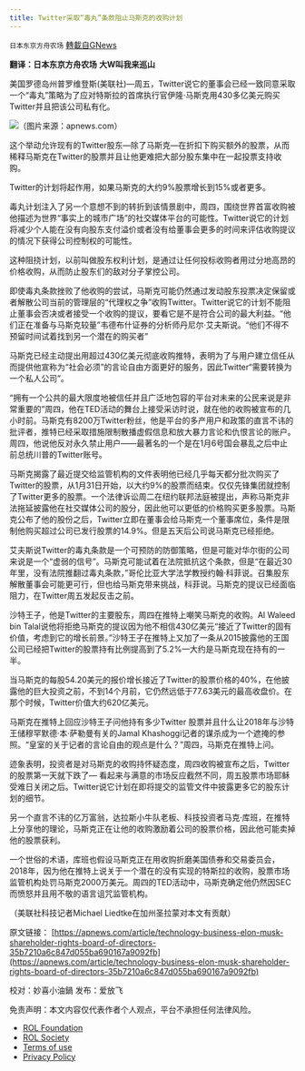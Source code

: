 ```yaml
---
title: Twitter采取“毒丸”条款阻止马斯克的收购计划
---
```

`日本东京方舟农场` [轉載自GNews](https://gnews.org/zh-hans/2403703/)

**翻译：日本东京方舟农场** **大W叫我来巡山**

美国罗德岛州普罗维登斯(美联社)—周五，Twitter说它的董事会已经一致同意采取一个“毒丸”策略为了应对特斯拉的首席执行官伊隆·马斯克用430多亿美元购买Twitter并且把该公司私有化。

![](https://assets.gnews.org/wp-content/uploads/2022/04/16507918031.png)（图片来源：apnews.com）

这个举动允许现有的Twitter股东—除了马斯克—在折扣下购买额外的股票，从而稀释马斯克在Twitter的股票并且让他更难把大部分股东集中在一起投票支持收购。

Twitter的计划将起作用，如果马斯克的大约9%股票增长到15%或者更多。

毒丸计划注入了另一个意想不到的转折到该情景剧中，周四，围绕世界首富收购被他描述为世界“事实上的城市广场”的社交媒体平台的可能性。Twitter说它的计划将减少个人能在没有向股东支付溢价或者没有给董事会更多的时间来评估收购提议的情况下获得公司控制权的可能性。

这种阻挠计划，以前叫做股东权利计划，是通过让任何投标收购者用过分地高昂的价格收购，从而防止股东们的敌对分子掌控公司。

即使毒丸条款挫败了他收购的尝试，马斯克可能仍然通过发动股东投票决定保留或者解散公司当前的管理层的“代理权之争”收购Twitter。Twitter说它的计划不能阻止董事会否决或者接受一个收购的提议，要看它是不是符合公司的最大利益。“他们正在准备与马斯克较量”韦德布什证券的分析师丹尼尔·艾夫斯说。“他们不得不预留时间试着找到另一个潜在的购买者”

马斯克已经主动提出用超过430亿美元彻底收购推特，表明为了与用户建立信任从而提供他宣称为“社会必须”的言论自由方面更好的服务，因此Twitter“需要转换为一个私人公司”。

“拥有一个公共的最大限度地被信任并且广泛地包容的平台对未来的公民来说是非常重要的”周四，他在TED活动的舞台上接受采访时说，就在他的收购被宣布的几小时前。马斯克有8200万Twitter粉丝，他是平台的多产用户和政策的直言不讳的批评者，推特已经采取措施限制散播虚假信息和放大暴力言论和仇恨言论的账户。周四，他说他反对永久禁止用户——最著名的一个是在1月6号国会暴乱之后中止前总统川普的Twitter账号。

马斯克揭露了最近提交给监管机构的文件表明他已经几乎每天都分批次购买了Twitter的股票，从1月31日开始，以大约9%的股票而结束。仅仅先锋集团就控制了Twitter更多的股票。一个法律诉讼周二在纽约联邦法庭被提出，声称马斯克非法拖延披露他在社交媒体公司的股分，因此他可以更低的价格购买更多股票。马斯克公布了他的股份之后，Twitter立即在董事会给马斯克一个董事席位，条件是限制他购买超过公司已发行股票的14.9%。但是五天后公司说马斯克已经拒绝。

艾夫斯说Twitter的毒丸条款是一个可预防的防御策略，但是可能对华尔街的公司来说是一个“虚弱的信号”。马斯克可能试着在法院抵抗这个条款，但是“在最近30年里，没有法院推翻过毒丸条款，”哥伦比亚大学法学教授约翰·科菲说。召集股东解散董事会可能更可行，但也给马斯克带来挑战，科菲说。马斯克的提议已经面临阻力，在Twitter周五发起反击之前。

沙特王子，他是Twitter的主要股东，周四在推特上嘲笑马斯克的收购。Al Waleed bin Talal说他将拒绝马斯克的提议因为他不相信430亿美元“接近了Twitter的固有价值，考虑到它的增长前景。”沙特王子在推特上又加了一条从2015披露他的王国公司已经把Twitter的股票持有比例提高到了5.2%—大约是马斯克现在持有的一半。

当马斯克的每股54.20美元的报价增长接近了Twitter的股票价格的40%，在他披露他的巨大投资之前，不到14个月前，它仍然远低于77.63美元的最高收盘价。在那个时候，Twitter价值大约620亿美元。

马斯克在推特上回应沙特王子问他持有多少Twitter 股票并且什么让2018年与沙特王储穆罕默德·本·萨勒曼有关的Jamal Khashoggi记者的谋杀成为一个遮掩的参照。“皇室的关于记者的言论自由的观点是什么？”周四，马斯克在推特上问。

迹象表明，投资者是对马斯克的收购持怀疑态度，周四收购被宣布之后，Twitter的股票第一天就下跌了— 看起来与满意的市场反应截然不同，周五股票市场耶稣受难日关闭之后。Twitter说它计划在即将提交的监管文件中披露更多它的股东计划的细节。

另一个直言不讳的亿万富翁，达拉斯小牛队老板、科技投资者马克·库班，在推特上分享他的理论，马斯克正在让他的收购激励着公司的股票价格，因此他可能卖掉他的股票获利。

一个世俗的术语，库班也假设马斯克正在用收购折磨美国债券和交易委员会，2018年，因为他在推特上说关于一个潜在的没有实现的特斯拉的收购，股票市场监管机构处罚马斯克2000万美元。周四的TED活动中，马斯克确定他仍然因SEC而愤怒并且用不敬的语言诅咒监管机构。

（美联社科技记者Michael Liedtke在加州圣拉蒙对本文有贡献）

原文链接：
[https://apnews.com/article/technology-business-elon-musk-shareholder-rights-board-of-directors-35b7210a6c847d055ba690167a9092fb](https://apnews.com/article/technology-business-elon-musk-shareholder-rights-board-of-directors-35b7210a6c847d055ba690167a9092fb)

校对：妙喜小油鍋
发布：爱放飞

 

免责声明：本文内容仅代表作者个人观点，平台不承担任何法律风险。

- [ROL Foundation](https://rolfoundation.org/)
- [ROL Society](https://rolsociety.org/)
- [Terms of use](https://gnews.org/terms-of-use-3/)
- [Privacy Policy](https://gnews.org/privacy-policy/)
